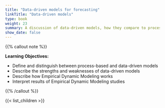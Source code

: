 ```yaml
---
title: "Data-driven models for forecasting"
linkTitle: "Data-driven models"
type: book
weight: 23
summary: A discussion of data-driven models, how they compare to process models, and how they can be used for forecasting, with a focu on Empirical Dynamic Modeling
show_date: false
---
```


{{% callout note %}}

**Learning Objectives:**

* Define and distinguish between process-based and data-driven models
* Describe the strengths and weaknesses of data-driven models
* Describe how Empirical Dynamic Modeling works
* Interpret results of Empirical Dynamic Modeling studies

{{% /callout %}}

{{< list_children >}}
